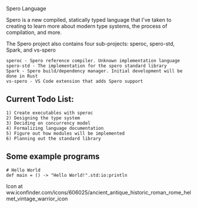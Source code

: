 Spero Language

Spero is a new compiled, statically typed language that I've taken to creating to learn more about modern type 
systems, the process of compilation, and more.


The Spero project also contains four sub-projects: speroc, spero-std, Spark, and vs-spero

    speroc - Spero reference compiler. Unknown implementation language
    spero-std - The implementation for the spero standard library
    Spark - Spero build/dependency manager. Initial development will be done in Rust
    vs-spero - VS Code extension that adds Spero support


## Current Todo List:

    1) Create executables with speroc
    2) Designing the type system
    3) Deciding on concurrency model
    4) Formalizing language documentation
    5) Figure out how modules will be implemented
    6) Planning out the standard library
    

## Some example programs

    # Hello World
    def main = () -> "Hello World!".std:io:println


Icon at ww.iconfinder.com/icons/606025/ancient_antique_historic_roman_rome_helmet_vintage_warrior_icon